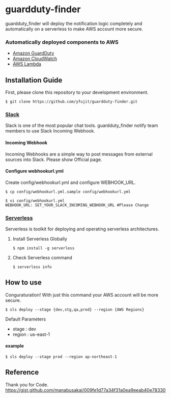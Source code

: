# guardduty-finder

guardduty_finder will deploy the notification logic completely and automatically on a serverless to make AWS account more secure.

### Automatically deployed components to AWS
* [Amazon GuardDuty](https://aws.amazon.com/guardduty/)
* [Amazon CloudWatch](https://aws.amazon.com/cloudwatch/)
* [AWS Lambda](https://aws.amazon.com/lambda/)


## Installation Guide
First, please clone this repository to your development environment.
```
$ git clone https://github.com/yfujit/guardduty-finder.git
```

### [Slack](https://slack.com/)

Slack is one of the most popular chat tools. guardduty_finder notify team members to use Slack Incoming Webhook.

#### Incoming Webhook
Incoming Webhooks are a simple way to post messages from external sources into Slack. Please show Official page.

#### Configure webhookurl.yml
Create config/webhookurl.yml and configure WEBHOOK_URL.
```
$ cp config/webhookurl.yml.sample config/webhookurl.yml

$ vi config/webhookurl.yml
WEBHOOK_URL: SET_YOUR_SLACK_INCOMING_WEBHOOK_URL #Please Change
```


### [Serverless](https://serverless.com/)
Serverless is toolkit for deploying and operating serverless architectures.

1. Install Serverless Globally
    ```
    $ npm install -g serverless
    ```
2. Check Serverless command
    ```
    $ serverless info
    ```

## How to use
Conguraturation! With just this command your AWS account will be more secure.
```
$ sls deploy --stage {dev,stg,qa,prod} --region {AWS Regions}
```
Default Parameters

* stage : dev
* region : us-east-1

#### example
```
$ sls deploy --stage prod --region ap-northeast-1
```


## Reference
Thank you for Code.
https://gist.github.com/manabusakai/009fe1d77a34f31a0ea9eeab40e78330
